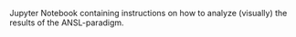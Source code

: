 
Jupyter Notebook containing instructions on how to analyze (visually) the results of the ANSL-paradigm.
